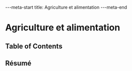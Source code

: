 ---meta-start
title: Agriculture et alimentation
---meta-end

# Agriculture et alimentation

## Table of Contents

## Résumé
